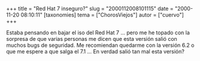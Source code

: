 +++
title = "Red Hat 7 inseguro?"
slug = "2000112008101115"
date = "2000-11-20 08:10:11"
[taxonomies]
tema = ["ChorosViejos"]
autor = ["cuervo"]
+++

Estaba pensando en bajar el iso del Red Hat 7 ... pero me he topado con
la sorpresa de que varias personas me dicen que esta versión salió con
muchos bugs de seguridad. Me recomiendan quedarme con la versión 6.2 o
que me espere a que salga el 7.1 ... En verdad salió tan mal esta
versión?

